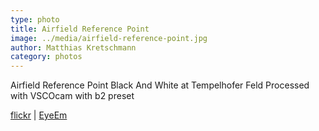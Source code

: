 ```yaml
---
type: photo
title: Airfield Reference Point
image: ../media/airfield-reference-point.jpg
author: Matthias Kretschmann
category: photos
---
```


Airfield Reference Point Black And White at Tempelhofer Feld
Processed with VSCOcam with b2 preset

[flickr](https://www.flickr.com/photos/krema/14367263074/) | [EyeEm](http://www.eyeem.com/p/39054775)